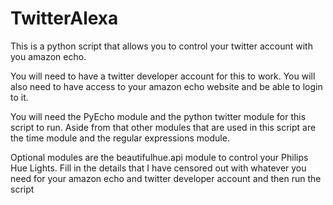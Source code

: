 # TwitterAlexa
This is a python script that allows you to control your twitter account with you amazon echo. 

You will need to have a twitter developer account for this to work. You will also need to have access to your amazon echo website and be able to login to it.

You will need the PyEcho module and the python twitter module for this script to run. Aside from that other modules that are used in this script are the time module and the regular expressions module. 

Optional modules are the beautifulhue.api module to control your Philips Hue Lights.  Fill in the details that I have censored out with whatever you need for your amazon echo and twitter developer account and then run the script
